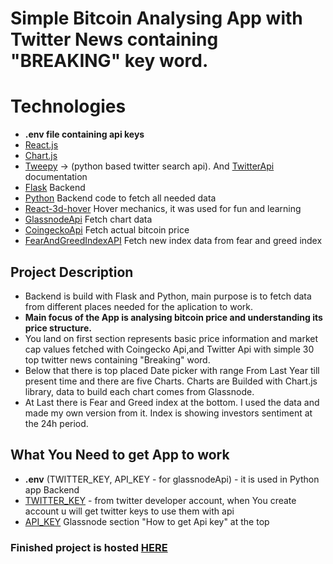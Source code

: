 # Simple Bitcoin Analysing App with Twitter News containing "BREAKING" key word.

# Technologies
- **.env file containing api keys**
- [React.js](https://reactjs.org/)
- [Chart.js](https://www.chartjs.org/)
- [Tweepy](https://www.tweepy.org/) -> (python based twitter search api). And [TwitterApi](https://developer.twitter.com/en/docs/twitter-api/tools-and-libraries/v2) documentation
- [Flask](https://flask.palletsprojects.com/en/2.1.x/) Backend 
- [Python](https://www.python.org/) Backend code to fetch all needed data
- [React-3d-hover](https://www.npmjs.com/package/react-3d-hover) Hover mechanics, it was used for fun and learning
- [GlassnodeApi](https://docs.glassnode.com/basic-api/api) Fetch chart data
- [CoingeckoApi](https://www.coingecko.com/en/api) Fetch actual bitcoin price
- [FearAndGreedIndexAPI](https://api.alternative.me/fng/) Fetch new index data from fear and greed index 

## Project Description
- Backend is build with Flask and Python, main purpose is to fetch data from different places needed for the aplication to work.
- **Main focus of the App is analysing bitcoin price and understanding its price structure.**
- You land on first section represents basic price information and market cap values fetched with Coingecko Api,and Twitter Api with simple 30 top twitter news containing "Breaking" word.
- Below that there is top placed Date picker with range From Last Year till present time and there are five Charts. Charts are Builded with Chart.js library, data to build each chart comes from Glassnode. 
- At Last there is Fear and Greed index at the bottom. I used the data and made my own version from it. Index is showing investors sentiment at the 24h period.

## What You Need to get App to work
- **.env** (TWITTER_KEY, API_KEY - for glassnodeApi) - it is used in Python app Backend
- [TWITTER_KEY](https://developer.twitter.com/en/docs/twitter-api/getting-started/getting-access-to-the-twitter-api) - from twitter developer account, when You create account u will get twitter keys to use them with api
- [API_KEY](https://docs.glassnode.com/basic-api/api-key) Glassnode section "How to get Api key" at the top

### Finished project is hosted [HERE](http://btc.maciejmusialart.com/)
